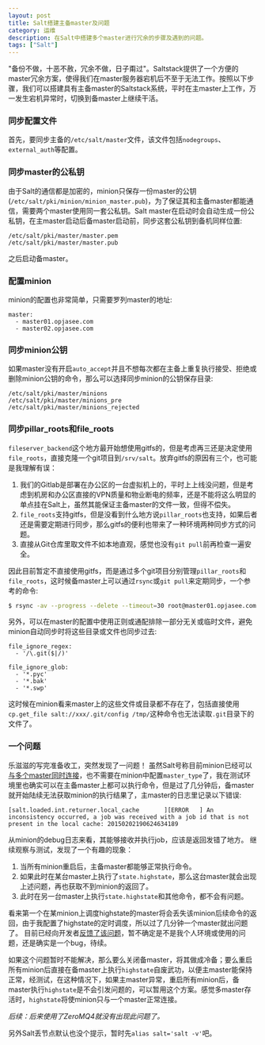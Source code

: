 ```yaml
---
layout: post
title: Salt搭建主备master及问题
category: 运维
description: 在Salt中搭建多个master进行冗余的步骤及遇到的问题。
tags: ["Salt"]
---
```


"备份不做，十恶不赦，冗余不做，日子甭过"。Saltstack提供了一个方便的master冗余方案，使得我们在master服务器宕机后不至于无法工作。按照以下步骤，我们可以搭建具有主备master的Saltstack系统，平时在主master上工作，万一发生宕机异常时，切换到备master上继续干活。

### 同步配置文件
首先，要同步主备的`/etc/salt/master`文件，该文件包括`nodegroups`、`external_auth`等配置。

### 同步master的公私钥
由于Salt的通信都是加密的，minion只保存一份master的公钥(`/etc/salt/pki/minion/minion_master.pub`)，为了保证其和主备master都能通信，需要两个master使用同一套公私钥。Salt master在启动时会自动生成一份公私钥，在主master启动后备master启动前，同步这套公私钥到备机同样位置:

```text
/etc/salt/pki/master/master.pem
/etc/salt/pki/master/master.pub
```

之后启动备master。

### 配置minion
minion的配置也非常简单，只需要罗列master的地址:

```text
master: 
  - master01.opjasee.com
  - master02.opjasee.com
```

### 同步minion公钥
如果master没有开启`auto_accept`并且不想每次都在主备上重复执行接受、拒绝或删除minion公钥的命令，那么可以选择同步minion的公钥保存目录:

```text
/etc/salt/pki/master/minions
/etc/salt/pki/master/minions_pre
/etc/salt/pki/master/minions_rejected
```

### 同步pillar_roots和file_roots
`fileserver_backend`这个地方最开始想使用gitfs的，但是考虑再三还是决定使用`file_roots`，直接克隆一个git项目到`/srv/salt`。放弃gitfs的原因有三个，也可能是我理解有误：

1. 我们的Gitlab是部署在办公区的一台虚拟机上的，平时上上线没问题，但是考虑到机房和办公区直接的VPN质量和物业断电的频率，还是不能将这么明显的单点挂在Salt上，虽然其能保证主备master的文件一致，但得不偿失。
2. `file_roots`支持gitfs，但是没看到什么地方说`pillar_roots`也支持，如果后者还是需要定期进行同步，那么gitfs的便利也带来了一种环境两种同步方式的问题。
3. 直接从Git仓库里取文件不如本地直观，感觉也没有`git pull`前再检查一遍安全。

因此目前暂定不直接使用gitfs，而是通过多个git项目分别管理`pillar_roots`和`file_roots`，这时候备master上可以通过`rsync`或`git pull`来定期同步，一个参考的命令:

```sh
$ rsync -av --progress --delete --timeout=30 root@master01.opjasee.com:/srv/pillar /srv/
```

另外，可以在master的配置中使用正则或通配排除一部分无关或临时文件，避免minion自动同步时将这些目录或文件也同步过去:

```text
file_ignore_regex:
  - '/\.git($|/)'

file_ignore_glob:
  - '*.pyc'
  - '*.bak'
  - '*.swp'
```

这时候在minion看来master上的这些文件或目录都不存在了，包括直接使用`cp.get_file salt://xxx/.git/config /tmp/`这种命令也无法读取`.git`目录下的文件了。

### 一个问题
乐滋滋的写完准备收工，突然发现了一问题！
虽然Salt号称目前minion已经可以[与多个master同时连接][1]，也不需要在minion中配置`master_type`了，我在测试环境里也确实可以在主备master上都可以执行命令，但是过了几分钟后，备master就开始陆续无法获取minion的执行结果了，主master的日志里记录以下错误:

```text
[salt.loaded.int.returner.local_cache       ][ERROR   ] An inconsistency occurred, a job was received with a job id that is not present in the local cache: 20150202190624634189
```

从minion的debug日志来看，其能够接收并执行job，应该是返回发错了地方。
继续观察与测试，发现了一个有趣的现象：

1. 当所有minion重启后，主备master都能够正常执行命令。
2. 如果此时在某台master上执行了`state.highstate`，那么这台master就会出现上述问题，再也获取不到minion的返回了。
3. 此时在另一台master上执行`state.highstate`和其他命令，都不会有问题。

看来第一个在某minion上调度highstate的master将会丢失该minion后续命令的返回，由于我配置了highstate的定时调度，所以过了几分钟一个master就出问题了。
目前已经向开发者[反馈了该问题][2]，暂不确定是不是我个人环境或使用的问题，还是确实是一个bug，待续。


如果这个问题暂时不能解决，那么要么关闭备master，将其做成冷备；要么重启所有minion后直接在备master上执行`highstate`自废武功，以便主master能保持正常，经测试，在这种情况下，如果主master异常，重启所有minion后，备master执行`highstate`是不会引发问题的，可以暂用这个方案。感觉多master存活时，`highstate`将使minion只与一个master正常连接。

*后续：后来使用了ZeroMQ4就没有出现此问题了。*

另外Salt丢节点默认也没个提示，暂时先`alias salt='salt -v'`吧。

[1]: http://docs.saltstack.com/en/latest/topics/tutorials/multimaster.html
[2]: https://github.com/saltstack/salt/issues/20197
